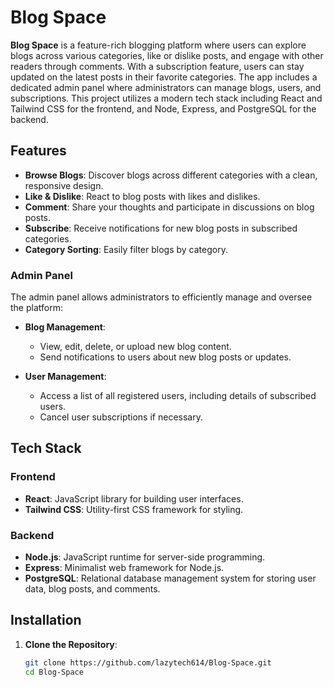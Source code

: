 # Blog Space

**Blog Space** is a feature-rich blogging platform where users can explore blogs across various categories, like or dislike posts, and engage with other readers through comments. With a subscription feature, users can stay updated on the latest posts in their favorite categories. The app includes a dedicated admin panel where administrators can manage blogs, users, and subscriptions. This project utilizes a modern tech stack including React and Tailwind CSS for the frontend, and Node, Express, and PostgreSQL for the backend.

## Features

- **Browse Blogs**: Discover blogs across different categories with a clean, responsive design.
- **Like & Dislike**: React to blog posts with likes and dislikes.
- **Comment**: Share your thoughts and participate in discussions on blog posts.
- **Subscribe**: Receive notifications for new blog posts in subscribed categories.
- **Category Sorting**: Easily filter blogs by category.

### Admin Panel

The admin panel allows administrators to efficiently manage and oversee the platform:

- **Blog Management**: 
  - View, edit, delete, or upload new blog content.
  - Send notifications to users about new blog posts or updates.
  
- **User Management**: 
  - Access a list of all registered users, including details of subscribed users.
  - Cancel user subscriptions if necessary.

## Tech Stack

### Frontend
- **React**: JavaScript library for building user interfaces.
- **Tailwind CSS**: Utility-first CSS framework for styling.
  
### Backend
- **Node.js**: JavaScript runtime for server-side programming.
- **Express**: Minimalist web framework for Node.js.
- **PostgreSQL**: Relational database management system for storing user data, blog posts, and comments.

## Installation

1. **Clone the Repository**:
   ```bash
   git clone https://github.com/lazytech614/Blog-Space.git
   cd Blog-Space
